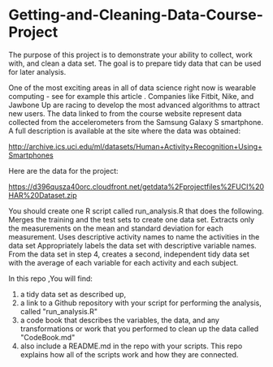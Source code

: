 # Getting-and-Cleaning-Data-Course-Project
The purpose of this project is to demonstrate your ability to collect, work with, and clean a data set. 
The goal is to prepare tidy data that can be used for later analysis. 


One of the most exciting areas in all of data science right now is wearable computing - see for example this article . Companies like Fitbit, Nike, and Jawbone Up are racing to develop the most advanced algorithms to attract new users. The data linked to from the course website represent data collected from the accelerometers from the Samsung Galaxy S smartphone. A full description is available at the site where the data was obtained: 

http://archive.ics.uci.edu/ml/datasets/Human+Activity+Recognition+Using+Smartphones 

Here are the data for the project: 

https://d396qusza40orc.cloudfront.net/getdata%2Fprojectfiles%2FUCI%20HAR%20Dataset.zip 

 You should create one R script called run_analysis.R that does the following. 
Merges the training and the test sets to create one data set.
Extracts only the measurements on the mean and standard deviation for each measurement. 
Uses descriptive activity names to name the activities in the data set
Appropriately labels the data set with descriptive variable names. 
From the data set in step 4, creates a second, independent tidy data set with the average of each variable for each activity and each subject.

In this repo ,You will find: 
1) a tidy data set as described up,
2) a link to a Github repository with your script for performing the analysis, called  "run_analysis.R"
3) a code book that describes the variables, the data, and any transformations or work that you performed to clean up the data called "CodeBook.md"
4) also include a README.md in the repo with your scripts. This repo explains how all of the scripts work and how they are connected.  
